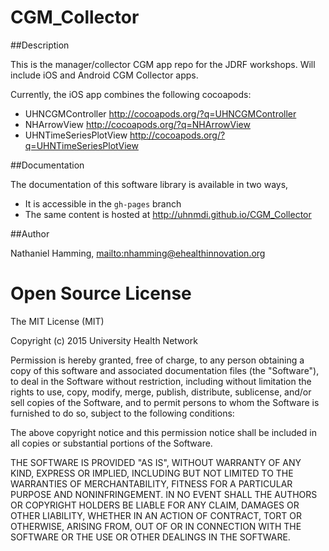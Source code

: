 CGM_Collector
=============

##Description

This is the manager/collector CGM app repo for the JDRF workshops. Will include iOS and Android CGM Collector apps.

Currently, the iOS app combines the following cocoapods:

* UHNCGMController        http://cocoapods.org/?q=UHNCGMController
* NHArrowView             http://cocoapods.org/?q=NHArrowView
* UHNTimeSeriesPlotView   http://cocoapods.org/?q=UHNTimeSeriesPlotView

##Documentation

The documentation of this software library is available in two ways,

* It is accessible in the `gh-pages` branch
* The same content is hosted at http://uhnmdi.github.io/CGM_Collector 

##Author

Nathaniel Hamming, <mailto:nhamming@ehealthinnovation.org>


Open Source License
===================

The MIT License (MIT)

Copyright (c) 2015 University Health Network

Permission is hereby granted, free of charge, to any person obtaining a copy
of this software and associated documentation files (the "Software"), to deal
in the Software without restriction, including without limitation the rights
to use, copy, modify, merge, publish, distribute, sublicense, and/or sell
copies of the Software, and to permit persons to whom the Software is
furnished to do so, subject to the following conditions:

The above copyright notice and this permission notice shall be included in
all copies or substantial portions of the Software.

THE SOFTWARE IS PROVIDED "AS IS", WITHOUT WARRANTY OF ANY KIND, EXPRESS OR
IMPLIED, INCLUDING BUT NOT LIMITED TO THE WARRANTIES OF MERCHANTABILITY,
FITNESS FOR A PARTICULAR PURPOSE AND NONINFRINGEMENT. IN NO EVENT SHALL THE
AUTHORS OR COPYRIGHT HOLDERS BE LIABLE FOR ANY CLAIM, DAMAGES OR OTHER
LIABILITY, WHETHER IN AN ACTION OF CONTRACT, TORT OR OTHERWISE, ARISING FROM,
OUT OF OR IN CONNECTION WITH THE SOFTWARE OR THE USE OR OTHER DEALINGS IN
THE SOFTWARE.

